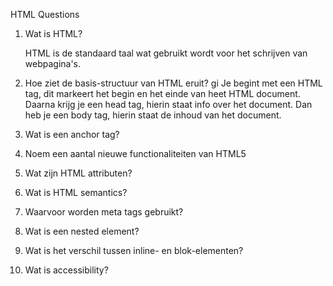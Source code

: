  HTML Questions



1. Wat is HTML?

   HTML is de standaard taal wat gebruikt wordt voor het schrijven van webpagina's.
2. Hoe ziet de basis-structuur van HTML eruit?
gi
   Je begint met een HTML tag, dit markeert het begin en het einde van heet HTML document.
   Daarna krijg je een head tag, hierin staat info over het document.
   Dan heb je een body tag, hierin staat de inhoud van het document. 

3. Wat is een anchor tag?
4. Noem een aantal nieuwe functionaliteiten van HTML5
5. Wat zijn HTML attributen?
6. Wat is HTML semantics?
7. Waarvoor worden meta tags gebruikt?
8. Wat is een nested element?
9. Wat is het verschil tussen inline- en blok-elementen?
10. Wat is accessibility?